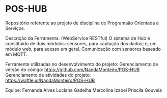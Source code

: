 # POS-HUB

Repositório referente ao projeto de disciplina de Programaão Orientada à Serviços.

Descrição da Ferramenta: (WebService RESTful) O sistema de Hub é constituído de dois módulos: sensores,
para captação dos dados; e, um módulo web, para acesso em geral. Comunicação com sensores baseado em MQTT.

Ferramenta utilizadas no desenvolvimento do projeto:
Gerenciamento de versão do código: https://github.com/NandaMonteiro/POS-HUB 
Gerenciamento de atividades do projeto: https://waffle.io/NandaMonteiro/POS-HUB

Equipe: Fernanda Alves
        Luciana Gadelha
        Marcolina Izabel
        Priscila Gouveia
